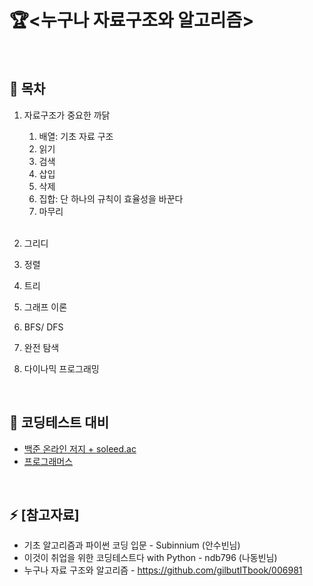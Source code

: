 # 🏆<누구나 자료구조와 알고리즘>

<br>

## 🌱 목차
1. 자료구조가 중요한 까닭
   1. 배열: 기초 자료 구조
   2. 읽기
   3. 검색
   4. 삽입
   5. 삭제
   6. 집합: 단 하나의 규칙이 효율성을 바꾼다
   7. 마무리

   <br>

2. 그리디 
3. 정렬
4. 트리
5. 그래프 이론
6. BFS/ DFS
7. 완전 탐색
8. 다이나믹 프로그래밍

<br>

## 🤔 코딩테스트 대비 
- [백준 온라인 저지 + soleed.ac](https://solved.ac/)
- [프로그래머스](https://school.programmers.co.kr/)<br>
<br>


## ⚡ [참고자료]

- 기초 알고리즘과 파이썬 코딩 입문 - Subinnium (안수빈님)
- 이것이 취업을 위한 코딩테스트다 with Python - ndb796 (나동빈님)
- 누구나 자료 구조와 알고리즘 - <https://github.com/gilbutITbook/006981>
